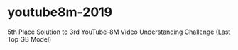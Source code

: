 # youtube8m-2019
5th Place Solution to 3rd YouTube-8M Video Understanding Challenge (Last Top GB Model)
